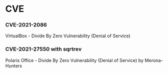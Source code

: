 # CVE

### CVE-2021-2086
VirtualBox - Divide By Zero Vulnerability (Denial of Service)

### CVE-2021-27550 with sqrtrev
Polaris Office - Divide By Zero Vulnerability (Denial of Service) by Merona-Hunters
